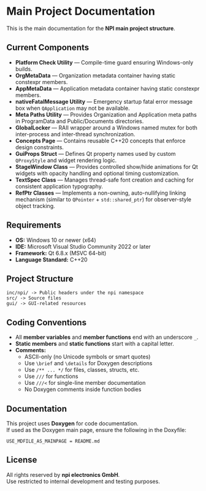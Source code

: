 # Main Project Documentation

This is the main documentation for the **NPI main project structure**.

## Current Components

- **Platform Check Utility** — Compile-time guard ensuring Windows-only builds.
- **OrgMetaData** — Organization metadata container having static constexpr members.
- **AppMetaData** — Application metadata container having static constexpr members.
- **nativeFatalMessage Utility** — Emergency startup fatal error message box when `QApplication` may not be available.
- **Meta Paths Utility** — Provides Organization and Application meta paths in ProgramData and Public/Documents directories.
- **GlobalLocker** — RAII wrapper around a Windows named mutex for both inter-process and inter-thread synchronization.
- **Concepts Page** — Contains reusable C++20 concepts that enforce design constraints.
- **GuiProps Struct** — Defines Qt property names used by custom `QProxyStyle` and widget rendering logic.
- **StageWindow Class** — Provides controlled show/hide animations for Qt widgets with opacity handling and optional timing customization.
- **TextSpec Class** — Manages thread-safe font creation and caching for consistent application typography.
- **RefPtr Classes** — Implements a non-owning, auto-nullifying linking mechanism (similar to `QPointer` + `std::shared_ptr`) for observer-style object tracking.

## Requirements

- **OS:** Windows 10 or newer (x64)
- **IDE:** Microsoft Visual Studio Community 2022 or later
- **Framework:** Qt 6.8.x (MSVC 64-bit)
- **Language Standard:** C++20

## Project Structure
```
inc/npi/ -> Public headers under the npi namespace
src/ -> Source files
gui/ -> GUI-related resources
```

## Coding Conventions

- All **member variables** and **member functions** end with an underscore `_`.
- **Static members** and **static functions** start with a capital letter.
- **Comments:**
  - ASCII-only (no Unicode symbols or smart quotes)
  - Use `\brief` and `\details` for Doxygen descriptions
  - Use `/** ... */` for files, classes, structs, etc.
  - Use `///` for functions
  - Use `///<` for single-line member documentation
  - No Doxygen comments inside function bodies

## Documentation

This project uses **Doxygen** for code documentation.  
If used as the Doxygen main page, ensure the following in the Doxyfile:
```
USE_MDFILE_AS_MAINPAGE = README.md
```

## License

All rights reserved by **npi electronics GmbH**.  
Use restricted to internal development and testing purposes.